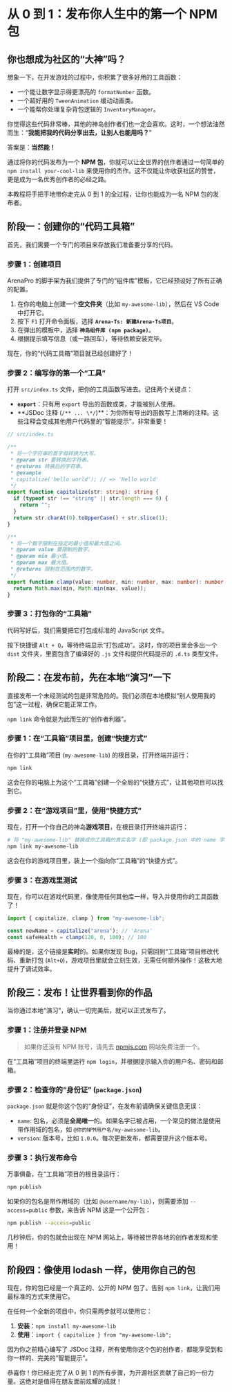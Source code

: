 # 从 0 到 1：发布你人生中的第一个 NPM 包

## 你也想成为社区的“大神”吗？

想象一下，在开发游戏的过程中，你积累了很多好用的工具函数：

- 一个能让数字显示得更漂亮的 `formatNumber` 函数。
- 一个超好用的 `TweenAnimation` 缓动动画类。
- 一个能帮你处理复杂背包逻辑的 `InventoryManager`。

你觉得这些代码非常棒，其他的神岛创作者们也一定会喜欢。这时，一个想法油然而生：“**我能把我的代码分享出去，让别人也能用吗？**”

答案是：**当然能！**

通过将你的代码发布为一个 **NPM 包**，你就可以让全世界的创作者通过一句简单的 `npm install your-cool-lib` 来使用你的杰作。这不仅能让你收获社区的赞誉，更是成为一名优秀创作者的必经之路。

本教程将手把手地带你走完从 0 到 1 的全过程，让你也能成为一名 NPM 包的发布者。

## 阶段一：创建你的“代码工具箱”

首先，我们需要一个专门的项目来存放我们准备要分享的代码。

### 步骤 1：创建项目

ArenaPro 的脚手架为我们提供了专门的“组件库”模板，它已经预设好了所有正确的配置。

1.  在你的电脑上创建一个**空文件夹**（比如 `my-awesome-lib`），然后在 VS Code 中打开它。
2.  按下 `F1` 打开命令面板，选择 **`Arena-Ts: 新建Arena-Ts项目`**。
3.  在弹出的模板中，选择 **`神岛组件库 (npm package)`**。
4.  根据提示填写信息（或一路回车），等待依赖安装完毕。

现在，你的“代码工具箱”项目就已经创建好了！

### 步骤 2：编写你的第一个“工具”

打开 `src/index.ts` 文件，把你的工具函数写进去。记住两个关键点：

- **`export`**：只有用 `export` 导出的函数或类，才能被别人使用。
- **JSDoc 注释 (`/** ... \*/`)\*\*：为你所有导出的函数写上清晰的注释。这些注释会变成其他用户代码里的“智能提示”，非常重要！

```typescript
// src/index.ts

/**
 * 将一个字符串的首字母转换为大写。
 * @param str 要转换的字符串。
 * @returns 转换后的字符串。
 * @example
 * capitalize('hello world'); // => 'Hello world'
 */
export function capitalize(str: string): string {
  if (typeof str !== "string" || str.length === 0) {
    return "";
  }
  return str.charAt(0).toUpperCase() + str.slice(1);
}

/**
 * 将一个数字限制在指定的最小值和最大值之间。
 * @param value 要限制的数字。
 * @param min 最小值。
 * @param max 最大值。
 * @returns 限制在范围内的数字。
 */
export function clamp(value: number, min: number, max: number): number {
  return Math.max(min, Math.min(max, value));
}
```

### 步骤 3：打包你的“工具箱”

代码写好后，我们需要把它打包成标准的 JavaScript 文件。

按下快捷键 `Alt + Q`，等待终端显示“打包成功”。这时，你的项目里会多出一个 `dist` 文件夹，里面包含了编译好的 `.js` 文件和提供代码提示的 `.d.ts` 类型文件。

## 阶段二：在发布前，先在本地“演习”一下

直接发布一个未经测试的包是非常危险的。我们必须在本地模拟“别人使用我的包”这一过程，确保它能正常工作。

`npm link` 命令就是为此而生的“创作者利器”。

### 步骤 1：在“工具箱”项目里，创建“快捷方式”

在你的“工具箱”项目 (`my-awesome-lib`) 的根目录，打开终端并运行：

```bash
npm link
```

这会在你的电脑上为这个“工具箱”创建一个全局的“快捷方式”，让其他项目可以找到它。

### 步骤 2：在“游戏项目”里，使用“快捷方式”

现在，打开一个你自己的神岛**游戏项目**，在根目录打开终端并运行：

```bash
# 将 "my-awesome-lib" 替换成你工具箱的真实名字 (即 package.json 中的 name 字段)
npm link my-awesome-lib
```

这会在你的游戏项目里，装上一个指向你“工具箱”的“快捷方式”。

### 步骤 3：在游戏里测试

现在，你可以在游戏代码里，像使用任何其他库一样，导入并使用你的工具函数了！

```typescript
import { capitalize, clamp } from "my-awesome-lib";

const newName = capitalize("arena"); // 'Arena'
const safeHealth = clamp(120, 0, 100); // 100
```

最棒的是，这个链接是**实时**的。如果你发现 Bug，只需回到“工具箱”项目修改代码、重新打包 (`Alt+Q`)，游戏项目里就会立刻生效，无需任何额外操作！这极大地提升了调试效率。

## 阶段三：发布！让世界看到你的作品

当你通过本地“演习”，确认一切完美后，就可以正式发布了。

### 步骤 1：注册并登录 NPM

> 如果你还没有 NPM 账号，请先去 [npmjs.com](https://www.npmjs.com) 网站免费注册一个。

在“工具箱”项目的终端里运行 `npm login`，并根据提示输入你的用户名、密码和邮箱。

### 步骤 2：检查你的“身份证” (`package.json`)

`package.json` 就是你这个包的“身份证”，在发布前请确保关键信息无误：

- `name`: 包名，必须是**全局唯一**的。如果名字已被占用，一个常见的做法是使用带作用域的包名，如 `@你的NPM用户名/my-awesome-lib`。
- `version`: 版本号，比如 `1.0.0`。每次更新发布，都需要提升这个版本号。

### 步骤 3：执行发布命令

万事俱备，在“工具箱”项目的根目录运行：

```bash
npm publish
```

如果你的包名是带作用域的（比如 `@username/my-lib`），则需要添加 `--access=public` 参数，来告诉 NPM 这是一个公开包：

```bash
npm publish --access=public
```

几秒钟后，你的包就会出现在 NPM 网站上，等待被世界各地的创作者发现和使用！

## 阶段四：像使用 lodash 一样，使用你自己的包

现在，你的包已经是一个真正的、公开的 NPM 包了。告别 `npm link`，让我们用最标准的方式来使用它。

在任何一个全新的项目中，你只需两步就可以使用它：

1.  **安装**：`npm install my-awesome-lib`
2.  **使用**：`import { capitalize } from "my-awesome-lib";`

因为你之前精心编写了 JSDoc 注释，所有使用你这个包的创作者，都能享受到和你一样的、完美的“智能提示”。

恭喜你！你已经走完了从 0 到 1 的所有步骤，为开源社区贡献了自己的一份力量。这绝对是值得在朋友面前炫耀的成就！
